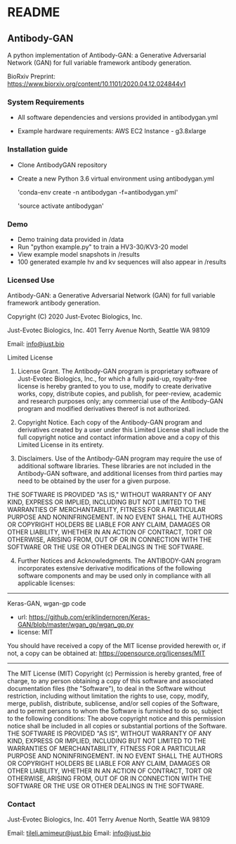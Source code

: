 # README #

## Antibody-GAN ##

A python implementation of Antibody-GAN: a Generative Adversarial Network (GAN) for full variable framework antibody generation.

BioRxiv Preprint:
https://www.biorxiv.org/content/10.1101/2020.04.12.024844v1


### System Requirements ###

* All software dependencies and versions provided in antibodygan.yml

* Example hardware requirements: AWS EC2 Instance - g3.8xlarge


### Installation guide ###

* Clone AntibodyGAN repository
* Create a new Python 3.6 virtual environment using antibodygan.yml

	'conda-env create -n antibodygan -f=antibodygan.yml'
	
	'source activate antibodygan'


### Demo ###

* Demo training data provided in /data
* Run "python example.py" to train a HV3-30/KV3-20 model
* View example model snapshots in /results 
* 100 generated example hv and kv sequences will also appear in /results


### Licensed Use ###

Antibody-GAN: a Generative Adversarial Network (GAN) for full variable framework antibody generation.

Copyright (C) 2020 Just-Evotec Biologics, Inc.

Just-Evotec Biologics, Inc.
401 Terry Avenue North, Seattle WA 98109

Email: info@just.bio
 
Limited License

1. License Grant. The Antibody-GAN program is proprietary software of Just-Evotec Biologics, Inc., for which a fully paid-up, royalty-free license is hereby granted to you to use, modify to create derivative works, copy, distribute copies, and publish, for peer-review, academic and research purposes only; any commercial use of the Antibody-GAN program and modified derivatives thereof is not authorized.

2. Copyright Notice. Each copy of the Antibody-GAN program and derivatives created by a user under this Limited License shall include the full copyright notice and contact information above and a copy of this Limited License in its entirety.  

3. Disclaimers. Use of the Antibody-GAN program may require the use of additional software libraries. These libraries are not included in the Antibody-GAN software, and additional licenses from third parties may need to be obtained by the user for a given purpose.
  
THE SOFTWARE IS PROVIDED "AS IS," WITHOUT WARRANTY OF ANY KIND, EXPRESS OR IMPLIED, INCLUDING BUT NOT LIMITED TO THE WARRANTIES OF MERCHANTABILITY, FITNESS FOR A PARTICULAR PURPOSE AND NONINFRINGEMENT. IN NO EVENT SHALL THE AUTHORS OR COPYRIGHT HOLDERS BE LIABLE FOR ANY CLAIM, DAMAGES OR OTHER LIABILITY, WHETHER IN AN ACTION OF CONTRACT, TORT OR OTHERWISE, ARISING FROM, OUT OF OR IN CONNECTION WITH THE SOFTWARE OR THE USE OR OTHER DEALINGS IN THE SOFTWARE.

4. Further Notices and Acknowledgments. The ANTIBODY-GAN program incorporates extensive derivative modifications of the following software components and may be used only in compliance with all applicable licenses:
____________________________________________________________________________

Keras-GAN, wgan-gp code 
   - url: https://github.com/eriklindernoren/Keras-GAN/blob/master/wgan_gp/wgan_gp.py
   - license: MIT

You should have received a copy of the MIT license provided herewith or, if not, a copy can be obtained at: 
https://opensource.org/licenses/MIT
  
_____________________________________________________________________________

The MIT License (MIT)
Copyright (c) <year> <copyright holders>
Permission is hereby granted, free of charge, to any person obtaining a copy of this software and associated documentation files (the "Software"), to deal in the Software without restriction, including without limitation the rights to use, copy, modify, merge, publish, distribute, sublicense, and/or sell copies of the Software, and to permit persons to whom the Software is furnished to do so, subject to the following conditions:
The above copyright notice and this permission notice shall be included in all copies or substantial portions of the Software.
THE SOFTWARE IS PROVIDED "AS IS", WITHOUT WARRANTY OF ANY KIND, EXPRESS OR IMPLIED, INCLUDING BUT NOT LIMITED TO THE WARRANTIES OF MERCHANTABILITY, FITNESS FOR A PARTICULAR PURPOSE AND NONINFRINGEMENT. IN NO EVENT SHALL THE AUTHORS OR COPYRIGHT HOLDERS BE LIABLE FOR ANY CLAIM, DAMAGES OR OTHER LIABILITY, WHETHER IN AN ACTION OF CONTRACT, TORT OR OTHERWISE, ARISING FROM, OUT OF OR IN CONNECTION WITH THE SOFTWARE OR THE USE OR OTHER DEALINGS IN THE SOFTWARE.



### Contact ###

Just-Evotec Biologics, Inc.
401 Terry Avenue North, Seattle WA 98109

Email: tileli.amimeur@just.bio
Email: info@just.bio
